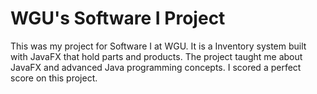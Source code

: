 # WGU's Software I Project

This was my project for Software I at WGU. It is a Inventory system built with JavaFX that hold parts and products.
The project taught me about JavaFX and advanced Java programming concepts. I scored a perfect score on this project.
